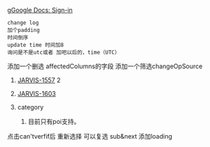 g[Google Docs: Sign-in](https://docs.google.com/document/d/1Y5KncZzYKnXRdJ_9Rl2D9N7yHg3wGB7bQMOI07wJqdM/edit#heading=h.ynhsatto78jf)


	change log
	加个padding
	时间倒序 
	update time 时间加8
	询问是不是utc或者 加吧以后的，time（UTC）
添加一个删选 affectedColumns的字段
添加一个筛选changeOpSource

1. [JARVIS-1557](https://jira.grab.com/browse/JARVIS-1557)
2

3. [JARVIS-1603](https://jira.grab.com/browse/JARVIS-1603)
4. category
	1. 目前只有poi支持。




点击can'tverfif后 重新选择 可以复选
sub&next 添加loading